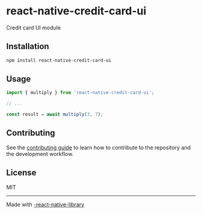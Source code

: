 # react-native-credit-card-ui

Credit card UI module

## Installation

```sh
npm install react-native-credit-card-ui
```

## Usage

```js
import { multiply } from 'react-native-credit-card-ui';

// ...

const result = await multiply(3, 7);
```

## Contributing

See the [contributing guide](CONTRIBUTING.md) to learn how to contribute to the repository and the development workflow.

## License

MIT

---

Made with [ -react-native-library](https://github.com/callstack/react-native-builder-bob)
